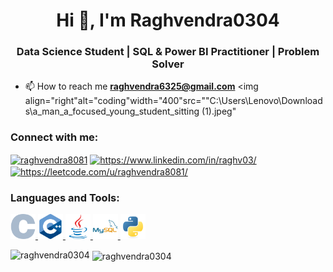 <h1 align="center">Hi 👋, I'm Raghvendra0304</h1>
<h3 align="center">Data Science Student | SQL & Power BI Practitioner | Problem Solver</h3>

- 📫 How to reach me **raghvendra6325@gmail.com**
<img align="right"alt="coding"width="400"src=""C:\Users\Lenovo\Downloads\a_man_a_focused_young_student_sitting (1).jpeg"
 
<h3 align="left">Connect with me:</h3>
<p align="left">
<a href="https://twitter.com/raghvendra8081" target="blank"><img align="center" src="https://raw.githubusercontent.com/rahuldkjain/github-profile-readme-generator/master/src/images/icons/Social/twitter.svg" alt="raghvendra8081" height="30" width="40" /></a>
<a href="https://linkedin.com/in/https://www.linkedin.com/in/raghv03/" target="blank"><img align="center" src="https://raw.githubusercontent.com/rahuldkjain/github-profile-readme-generator/master/src/images/icons/Social/linked-in-alt.svg" alt="https://www.linkedin.com/in/raghv03/" height="30" width="40" /></a>
<a href="https://www.leetcode.com/https://leetcode.com/u/raghvendra8081/" target="blank"><img align="center" src="https://raw.githubusercontent.com/rahuldkjain/github-profile-readme-generator/master/src/images/icons/Social/leet-code.svg" alt="https://leetcode.com/u/raghvendra8081/" height="30" width="40" /></a>
</p>

<h3 align="left">Languages and Tools:</h3>
<p align="left"> <a href="https://www.cprogramming.com/" target="_blank" rel="noreferrer"> <img src="https://raw.githubusercontent.com/devicons/devicon/master/icons/c/c-original.svg" alt="c" width="40" height="40"/> </a> <a href="https://www.w3schools.com/cpp/" target="_blank" rel="noreferrer"> <img src="https://raw.githubusercontent.com/devicons/devicon/master/icons/cplusplus/cplusplus-original.svg" alt="cplusplus" width="40" height="40"/> </a> <a href="https://www.java.com" target="_blank" rel="noreferrer"> <img src="https://raw.githubusercontent.com/devicons/devicon/master/icons/java/java-original.svg" alt="java" width="40" height="40"/> </a> <a href="https://www.mysql.com/" target="_blank" rel="noreferrer"> <img src="https://raw.githubusercontent.com/devicons/devicon/master/icons/mysql/mysql-original-wordmark.svg" alt="mysql" width="40" height="40"/> </a> <a href="https://www.python.org" target="_blank" rel="noreferrer"> <img src="https://raw.githubusercontent.com/devicons/devicon/master/icons/python/python-original.svg" alt="python" width="40" height="40"/> </a> </p>

<p><img align="left" src="https://github-readme-stats.vercel.app/api/top-langs?username=raghvendra0304&show_icons=true&locale=en&layout=compact" alt="raghvendra0304" /></p>

<p>&nbsp;<img align="center" src="https://github-readme-stats.vercel.app/api?username=raghvendra0304&show_icons=true&locale=en" alt="raghvendra0304" /></p>

